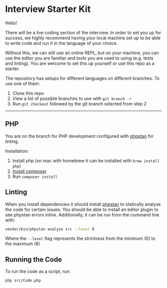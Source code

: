 # Interview Starter Kit

Hello!

There will be a live coding section of the interview. In order to set you up for success, we highly recommend having your local machine set up to be able to write code and run it in the language of your choice.

Without this, we can still use an online REPL, but on your machine, you can use the editor you are familiar and tools you are used to using (e.g. tests and linting). You are welcome to set this up yourself or use this repo as a starter.

The repository has setups for different languages on different branches. To use one of them:

1. Clone this repo
2. View a list of possible branches to use with `git branch -r`
3. Run `git checkout` followed by the git branch selected from step 2

---

## PHP

You are on the branch for PHP development configured with [phpstan](https://github.com/phpstan/phpstan) for linting.

Installation:

1. Install php (on mac with homebrew it can be installed with `brew install php`)
2. [Install composer](https://getcomposer.org/doc/00-intro.md#installation-linux-unix-macos)
3. Run `composer install`

## Linting

When you install dependencies it should install [phpstan](https://github.com/phpstan/phpstan) to statically analyse the code for certain issues. You should be able to install an editor plugin to see phpstan errors inline. Additionally, it can be run from the command line with:

```sh
vendor/bin/phpstan analyse src --level 0
```

Where the `--level` flag represents the strictness from the minimum (0) to the maximum (8)

## Running the Code

To run the code as a script, run:

```sh
php src/Code.php
```
